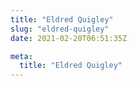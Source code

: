 ```yaml
---
title: "Eldred Quigley"
slug: "eldred-quigley"
date: 2021-02-20T06:51:35Z

meta:
  title: "Eldred Quigley"
---
```


